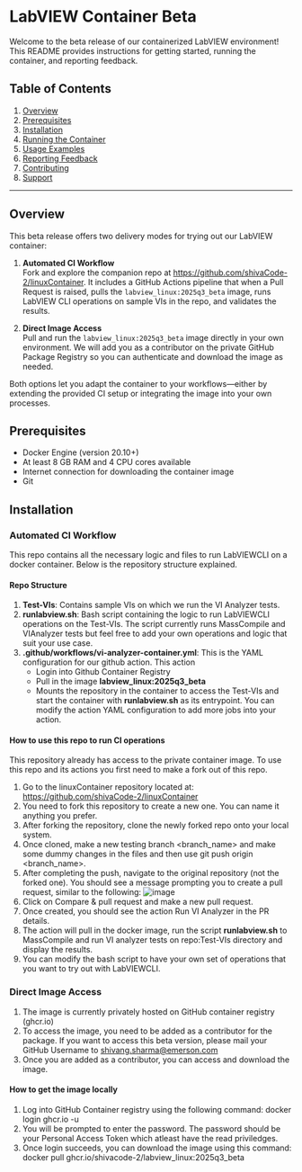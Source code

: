 # LabVIEW Container Beta
Welcome to the beta release of our containerized LabVIEW environment! This README provides instructions for getting started, running the container, and reporting feedback.

## Table of Contents

1. [Overview](#overview)
2. [Prerequisites](#prerequisites)
3. [Installation](#installation)
4. [Running the Container](#running-the-container)
5. [Usage Examples](#usage-examples)
6. [Reporting Feedback](#reporting-feedback)
7. [Contributing](#contributing)
8. [Support](#support)

---
## Overview

This beta release offers two delivery modes for trying out our LabVIEW container:

1. **Automated CI Workflow**  
   Fork and explore the companion repo at https://github.com/shivaCode-2/linuxContainer. It includes a GitHub Actions pipeline that when a Pull Request is raised,  pulls the `labview_linux:2025q3_beta` image, runs LabVIEW CLI operations on sample VIs in the repo, and validates the results.

2. **Direct Image Access**  
   Pull and run the `labview_linux:2025q3_beta` image directly in your own environment. We will add you as a contributor on the private GitHub Package Registry so you can authenticate and download the image as needed.

Both options let you adapt the container to your workflows—either by extending the provided CI setup or integrating the image into your own processes.

## Prerequisites

- Docker Engine (version 20.10+)
- At least 8 GB RAM and 4 CPU cores available
- Internet connection for downloading the container image
- Git

## Installation
### **Automated CI Workflow**
This repo contains all the necessary logic and files to run LabVIEWCLI on a docker container. Below is the repository structure explained.

#### Repo Structure
1. **Test-VIs**: Contains sample VIs on which we run the VI Analyzer tests.
2. **runlabview.sh**: Bash script containing the logic to run LabVIEWCLI operations on the Test-VIs. The script currently runs MassCompile and VIAnalyzer tests but feel free to add your own operations and logic that suit your use case.
3. **.github/workflows/vi-analyzer-container.yml**: This is the YAML configuration for our github action. This action   
   - Login into Github Container Registry
   - Pull in the image **labview_linux:2025q3_beta**
   - Mounts the repository in the container to access the Test-VIs and start the container with **runlabview.sh** as its entrypoint.
You can modify the action YAML configuration to add more jobs into your action.

#### How to use this repo to run CI operations
This repository already has access to the private container image. To use this repo and its actions you first need to make a fork out of this repo.
1. Go to the linuxContainer repository located at: https://github.com/shivaCode-2/linuxContainer
2. You need to fork this repository to create a new one. You can name it anything you prefer.
3. After forking the repository, clone the newly forked repo onto your local system.
4. Once cloned, make a new testing branch <branch_name> and make some dummy changes in the files and then use git push origin <branch_name>.
5. After completing the push, navigate to the original repository (not the forked one). You should see a message prompting you to create a pull request, similar to the following:
![image](https://github.com/user-attachments/assets/78bab1ef-e8a8-422c-9a82-8cb07ade463d)
6. Click on Compare & pull request and make a new pull request.
7. Once created, you should see the action Run VI Analyzer in the PR details.
8. The action will pull in the docker image, run the script **runlabview.sh** to MassCompile and run VI analyzer tests on repo:Test-VIs directory and display the results.
9. You can modify the bash script to have your own set of operations that you want to try out with LabVIEWCLI.


### Direct Image Access
1. The image is currently privately hosted on GitHub container registry (ghcr.io)
2. To access the image, you need to be added as a contributor for the package. If you want to access this beta version, please mail your GitHub Username to shivang.sharma@emerson.com
3. Once you are added as a contributor, you can access and download the image.

#### How to get the image locally
1. Log into GitHub Container registry using the following command: docker login ghcr.io -u **<username>**
2. You will be prompted to enter the password. The password should be your Personal Access Token which atleast have the read priviledges.
3. Once login succeeds, you can download the image using this command: docker pull ghcr.io/shivacode-2/labview_linux:2025q3_beta






